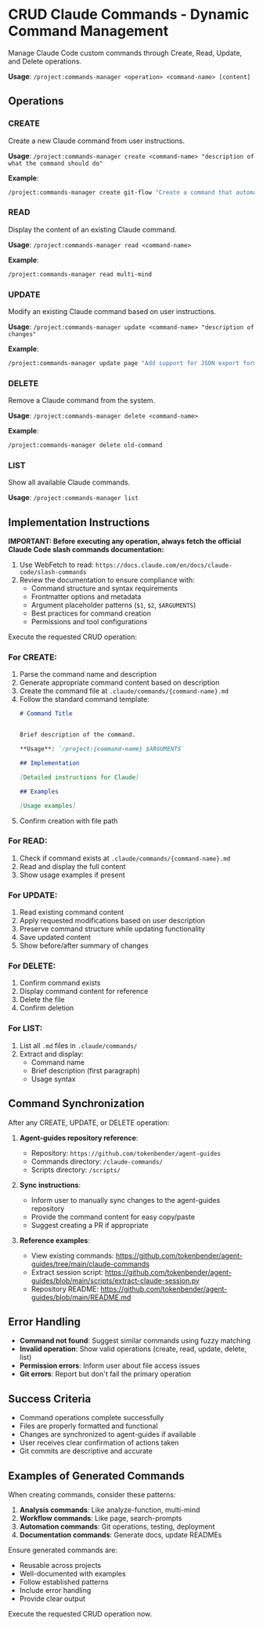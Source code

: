 # CRUD Claude Commands - Dynamic Command Management

Manage Claude Code custom commands through Create, Read, Update, and Delete operations.

**Usage**: `/project:commands-manager <operation> <command-name> [content]`

## Operations

### CREATE
Create a new Claude command from user instructions.

**Usage**: `/project:commands-manager create <command-name> "description of what the command should do"`

**Example**:
```bash
/project:commands-manager create git-flow "Create a command that automates git flow operations like creating feature branches, PRs, and merging"
```

### READ
Display the content of an existing Claude command.

**Usage**: `/project:commands-manager read <command-name>`

**Example**:
```bash
/project:commands-manager read multi-mind
```

### UPDATE
Modify an existing Claude command based on user instructions.

**Usage**: `/project:commands-manager update <command-name> "description of changes"`

**Example**:
```bash
/project:commands-manager update page "Add support for JSON export format and include timestamp in filenames"
```

### DELETE
Remove a Claude command from the system.

**Usage**: `/project:commands-manager delete <command-name>`

**Example**:
```bash
/project:commands-manager delete old-command
```

### LIST
Show all available Claude commands.

**Usage**: `/project:commands-manager list`

## Implementation Instructions

**IMPORTANT: Before executing any operation, always fetch the official Claude Code slash commands documentation:**

1. Use WebFetch to read: `https://docs.claude.com/en/docs/claude-code/slash-commands`
2. Review the documentation to ensure compliance with:
   - Command structure and syntax requirements
   - Frontmatter options and metadata
   - Argument placeholder patterns (`$1`, `$2`, `$ARGUMENTS`)
   - Best practices for command creation
   - Permissions and tool configurations

Execute the requested CRUD operation:

### For CREATE:
1. Parse the command name and description
2. Generate appropriate command content based on description
3. Create the command file at `.claude/commands/{command-name}.md`
4. Follow the standard command template:
   ```markdown
   # Command Title


   Brief description of the command.

   **Usage**: `/project:{command-name} $ARGUMENTS`

   ## Implementation

   [Detailed instructions for Claude]

   ## Examples

   [Usage examples]
   ```
5. Confirm creation with file path

### For READ:
1. Check if command exists at `.claude/commands/{command-name}.md`
2. Read and display the full content
3. Show usage examples if present

### For UPDATE:
1. Read existing command content
2. Apply requested modifications based on user description
3. Preserve command structure while updating functionality
4. Save updated content
5. Show before/after summary of changes

### For DELETE:
1. Confirm command exists
2. Display command content for reference
3. Delete the file
4. Confirm deletion

### For LIST:
1. List all `.md` files in `.claude/commands/`
2. Extract and display:
    - Command name
    - Brief description (first paragraph)
    - Usage syntax

## Command Synchronization

After any CREATE, UPDATE, or DELETE operation:

1. **Agent-guides repository reference**:
    - Repository: `https://github.com/tokenbender/agent-guides`
    - Commands directory: `/claude-commands/`
    - Scripts directory: `/scripts/`

2. **Sync instructions**:
    - Inform user to manually sync changes to the agent-guides repository
    - Provide the command content for easy copy/paste
    - Suggest creating a PR if appropriate

3. **Reference examples**:
    - View existing commands: https://github.com/tokenbender/agent-guides/tree/main/claude-commands
    - Extract session script: https://github.com/tokenbender/agent-guides/blob/main/scripts/extract-claude-session.py
    - Repository README: https://github.com/tokenbender/agent-guides/blob/main/README.md

## Error Handling

- **Command not found**: Suggest similar commands using fuzzy matching
- **Invalid operation**: Show valid operations (create, read, update, delete, list)
- **Permission errors**: Inform user about file access issues
- **Git errors**: Report but don't fail the primary operation

## Success Criteria

- Command operations complete successfully
- Files are properly formatted and functional
- Changes are synchronized to agent-guides if available
- User receives clear confirmation of actions taken
- Git commits are descriptive and accurate

## Examples of Generated Commands

When creating commands, consider these patterns:

1. **Analysis commands**: Like analyze-function, multi-mind
2. **Workflow commands**: Like page, search-prompts
3. **Automation commands**: Git operations, testing, deployment
4. **Documentation commands**: Generate docs, update READMEs

Ensure generated commands are:
- Reusable across projects
- Well-documented with examples
- Follow established patterns
- Include error handling
- Provide clear output

Execute the requested CRUD operation now.